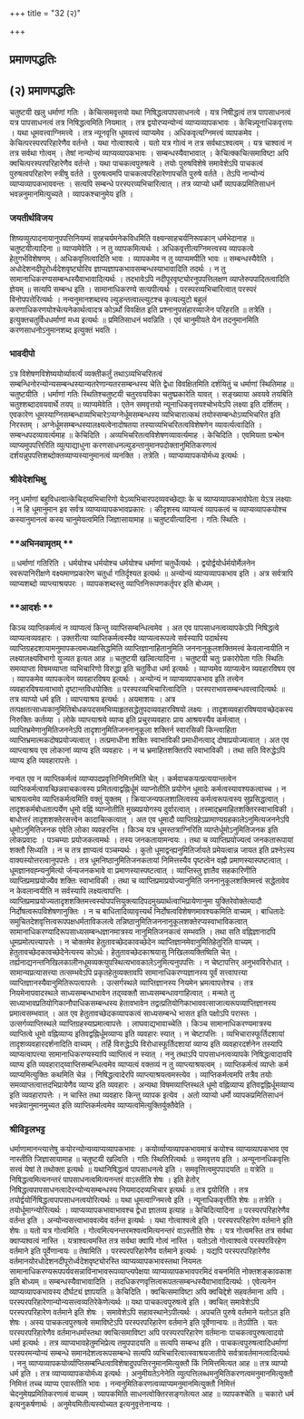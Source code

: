+++
title = "32 (२)"

+++


## प्रमाणपद्धतिः

## (२) **प्रमाणपद्धतिः**

चतुष्टयी खलु धर्माणां गतिः । केचित्समवृत्तयो यथा निषिद्धत्वपापसाधनत्वे । यत्र निषीद्धत्वं तत्र पापसाधनत्वं यत्र पापसाधनत्वं तत्र निषिद्धत्वमिति नियमात् । तत्र द्वयोरप्यन्योन्यं व्याप्यव्यापकभावः । केचिन्न्यूनाधिकवृत्तयः । यथा धूमवत्त्वाग्निमत्त्वे । तत्र न्यूनवृत्ति धूमवत्त्वं व्याप्यमेव । अधिकवृत्यग्निमत्त्वं व्यापकमेव । केचित्परस्परपरिहारेणैव वर्तन्ते । यथा गोत्वाश्वत्वे । यतो यत्र गोत्वं न तत्र सर्वथाऽश्वत्वम् । यत्र चाश्वत्वं न तत्र सर्वथा गोत्वम् । तेषां नान्योन्यं व्याप्यव्यापकभावः । सम्बन्धस्यैवाभावात् । केचित्क्कचित्समाविष्टा अपि क्वचित्परस्परपरिहारेणैव वर्तन्ते । यथा पाचकत्वपुरुषत्वे । तयोः पुरुषविशेषे समावेशेऽपि पाचकत्वं पुरुषत्वपरिहारेण स्त्रीषु वर्तते । पुरुषत्वमपि पाचकत्वपरिहारेणापचति पुरुषे वर्तते । तेऽपि नान्योन्यं व्याप्यव्यापकभाववन्तः । सत्यपि सम्बन्धे परस्परव्यभिचारित्वात् । तत्र व्याप्यो धर्मो व्यापकप्रमितिसाधनं भवन्ननुमानमित्युच्यते । व्यापकश्चानुमेय इति ।

### जयतीर्थविजय

शिष्यव्युत्पादनायानुपपत्तिनियम्यं साहचर्यमनेकविधमिति वक्ष्यन्साहचर्यनिरूपकान् धर्मभेदानाह ॥ चतुष्टयीत्यादिना ॥ व्याप्यमेवेति । न तु व्यापकमित्यर्थः । अधिकवृत्तीत्यग्निमत्त्वस्य व्यापकत्वे हेतुगर्भविशेषणम् । अधिकवृत्तित्वादिति भावः । व्यापकमेव न तु व्याप्यमपीति भावः ॥ सम्बन्धस्यैवेति । अधोदेशनदीपूरोर्ध्वदेशवृष्ट्योरिव ज्ञाप्यज्ञापकभावसम्बन्धस्याभावादिति तदर्थः । न तु सामानाधिकरण्यसम्बन्धस्यैवाभावादित्यर्थः । तदभावेऽपि नदीपूरवृष्ट्योरनुपपत्तिलक्षण व्याप्तेरुपपादितत्वादिति ज्ञेयम् ॥ सत्यपि सम्बन्ध इति । सामानाधिकरण्ये सत्यपीत्यर्थः । परस्परव्यभिचारित्वात् परस्परं विनोपपत्तेरित्यर्थः । नन्वनुमानशब्दस्य ल्युडन्तत्वाल्ल्युटश्च कृत्यल्युटो बहुलं करणाधिकरणयोश्चेत्यनेकार्थत्वादत्र कोऽर्थो विवक्षित इति प्रश्नानुपसंहारव्याजेन परिहरति ॥ तत्रेति । इत्युक्तचतुर्विधधर्माणां मध्य इत्यर्थः ॥ प्रमितिसाधनं भवन्निति । एवं चानुमीयते येन तदनुमानमिति करणसाधनोऽनुमानशब्द इत्युक्तं भवति ।

### भावदीपो

ऽत्र विशेषणविशेष्ययोर्व्यावर्त्यं व्यक्तीकर्तुं तथाऽव्यभिचरितत्वं सम्बन्धिनोरन्योन्यसम्बन्धस्यान्यतरेणान्यतरसम्बन्धस्य चेति द्वेधा विवक्षितमिति दर्शयितुं च धर्माणां स्थितिमाह ॥ चतुष्टयीति । धर्माणां गतिः स्थितिश्चतुष्टयी चतुरवयविका चतुष्प्रकारेति यावत् । सङ्ख्याया अवयवे तयबिति चतुश्शब्दादवयवार्थे तयप् ॥ व्याप्यमेवेति । एतेन समवृत्तयो न्यूनाधिकवृत्तयश्चोभयेऽपि लक्ष्या इति दर्शितम् । एवकारेण धूमस्याग्निसम्बन्धाव्यभिचारेऽप्यग्नेर्धूमसम्बन्धस्य व्यभिचारात्कथं तयोस्सम्बन्धोऽव्यभिचरित इति निरस्तम् । अग्नेर्धूमसम्बन्धस्यालक्ष्यत्वेनादोषतया तस्याव्यभिचरितत्वविशेषणेन व्यावर्त्यत्वादिति । सम्बन्धपदव्यावर्त्यमाह ॥ केचिदिति । अव्यभिचरितत्वविशेषणव्यावर्त्यमाह । केचिदिति । एवमियता ग्रन्थेन व्याप्यमुपपत्तिरिति व्युत्पाद्याधुना करणसाधनल्युडन्तानुमानपदोक्तानुमितिकरणत्वं दर्शयन्नुपपत्तिशब्दोक्तव्याप्यस्यानुमानत्वं व्यनक्ति । तत्रेति । व्याप्यव्यापकयोर्मध्य इत्यर्थः ।

### **श्रीवेदेशभिक्षु**

ननु धर्माणां बहुविधत्वात्केचिद्य्वभिचारिणो येऽव्यभिचारपदव्यवच्छेद्याः के च व्याप्यव्यापकभावोपेता येऽत्र लक्ष्याः । न हि धूमानुमान इव सर्वत्र व्याप्यव्यापकभावप्रकारः । कीदृशस्य व्याप्यत्वं व्यापकत्वं च व्याप्यव्यापकयोश्च कस्यानुमानत्वं कस्य चानुमेयत्वमिति जिज्ञासायामाह ॥ चतुष्टयीत्यादिना । गतिः स्थितिः ।

### **अभिनवामृतम् **

॥ धर्माणां गतिरिति । धर्मयोश्च धर्मयोश्च धर्मयोश्च धर्माणां चतुर्धेत्यर्थः । द्वयोर्द्वयोर्धर्मयोर्मेलनेन स्वरूपानिरीक्षणे वक्ष्यमाणप्रकारेण चतुर्धा गतिर्दृश्यत इत्यर्थः ॥ अन्योन्यं व्याप्यव्यापकभाव इति । अत्र सर्वत्रापि व्याप्यशब्दो व्याप्त्याश्रयपरः । व्यापकशब्दस्तु व्याप्तिनिरूपणकर्तृपर इति बोध्यम् ।

### **आदर्शः **

किञ्च व्याप्तिकर्मत्वं न व्याप्यत्वं किन्तु व्याप्तिसम्बन्धित्वमेव । अत एव पापसाधनत्वव्यापकेऽपि निषिद्धत्वे व्याप्यत्वव्यवहारः । उक्तरीत्या व्याप्तिकर्मत्वस्यैव व्याप्यत्वरूपत्वे सर्वस्यापि पदार्थस्य व्याप्तिग्रहदशायामनुमापकत्वमध्यक्षसिद्धमिति व्याप्तिज्ञानाहितानुमिति जननानुकूलशक्तिमत्त्वं केवलान्वयीति न लक्ष्यालक्ष्यविभागो युज्यत इत्यत आह ॥ चतुष्टयी खल्वित्यादिना । चतुष्टयी चतुः प्रकारोपेता गतिः स्थितिः समव्याप्ता विषमव्याप्ता व्यभिचारिणो विरुद्धा इति चतुर्विधा धर्मा इत्यर्थः । व्याप्यमेव व्याप्यत्वेन व्यवहारविषय एव । व्यापकमेव व्यापकत्वेन व्यवहारविषय इत्यर्थः । अन्योन्यं न व्याप्यव्यापकभाव इति तत्त्वेन व्यवहारविषयत्वाभावो दृष्टान्तविधयोक्तिः ॥ परस्परव्यभिचारित्वादिति । परस्पराभावसम्बन्धवत्त्वादित्यर्थः ॥ तत्र व्याप्यो धर्म इति । व्याप्त्याश्रय इत्यर्थः । अयमाशयः । अत्र तत्पक्षतत्साध्यकानुमितिबोधकपदसमभिव्याहृतसद्धेतुपदव्यवहारविषयो लक्ष्यः । तादृशव्यवहारविषयावच्छेदकस्य निरुक्तिः कर्तव्या । लोके व्याप्त्याश्रये व्याप्य इति प्रचुरव्यवहारः प्राय आश्रयस्यैव कर्मत्वात् । व्याप्तिभ्रमेणानुमितिजननेऽपि तादृशानुमितिजननानुकूला शक्तिर्न स्वारसिकी किन्त्वाहिता व्याप्तिभ्रमात्मकदोषप्रयोज्यत्वात् । तत्प्रमाधीना शक्तिः स्वाभाविकी प्रमाधीनत्वाद् दोषाप्रयोज्यत्वात् । अत एव व्याप्त्याश्रय एव लोकानां व्याप्य इति व्यवहारः । न च भ्रमाहितशक्तिरपि स्वाभाविकी । तथा सति विरुद्धेऽपि व्याप्य इति व्यवहारापत्तेः ।

नन्वत एव न व्याप्तिकर्मत्वं व्याप्यपदप्रवृत्तिनिमित्तमिति चेत् । कर्मवाचकयत्प्रत्ययान्तत्वेन व्याप्तिकर्मत्वावच्छिन्नवाचकत्वस्य प्रमितत्वाद्वह्निर्धूमं व्याप्नोतीति प्रयोगेन धूमादेः कर्मत्वस्यावश्यकत्वाच्च । न चाश्रयत्वमेव व्याप्तिकर्मत्वमिति वक्तुं युक्तम् । क्रियाजन्यफलशालित्वस्य कर्मत्वरूपत्वस्य सुप्रसिद्धत्वात् । तादृशकर्मबोधतात्पर्येण धूमो वह्निं व्याप्नोतीति मुख्यप्रयोगस्य दुर्वारत्वात् । तस्माद्भ्रमाहितशक्तिरस्वाभाविकी । बाधोत्तरं तादृशशक्तेरसत्त्वेन कादाचित्कत्वात् । अत एव धूमादौ व्याप्तिग्रहेऽप्रामाण्यग्रहकालेऽनुमित्यजननेऽपि धूमोऽनुमितिजनक एवेति लोका व्यवहरन्ति । किञ्च यत्र धूमस्तत्राग्निरिति व्याप्तेर्धूमोऽनुमितिजनक इति लोकप्रवादः । पञ्चम्याः प्रयोजकत्वमर्थः । तस्य जनकतायामन्वयः । तथा च व्याप्तिप्रयोज्यत्वं जनकतारूपायां शक्तौ सिध्यति । न च तत्र ज्ञाप्यत्वं पञ्चम्यर्थः । कुतो धूमाद्वन्ह्यनुमितिर्जायते प्रमेयत्वान्न जायत इति प्रश्नेऽस्य वाक्यस्योत्तरत्वानुपपत्तेः । तत्र धूमनिष्ठानुमितिजनकतायां निमित्तस्यैव पृष्टत्वेन वह्नौ प्रमाणस्यास्पष्टत्वात् । धूमज्ञानवह्न्यनुमित्यो र्जन्यजनकभावे वा प्रमाणस्यास्पष्टत्वात् । व्याप्तिस्तु ज्ञातैव सहकारिणीति व्याप्तिप्रमाप्रयोज्यैव शक्तिः स्वाभाविकी । तथा च व्याप्तिप्रमाप्रयोज्यानुमिति जननानुकूलशक्तिमत्त्वं सद्धेतावेव न केवलान्वयीति न सर्वस्यापि लक्ष्यत्वापत्तिः । व्याप्तिप्रमाप्रयोज्यतादृशशक्तिमत्त्वस्योपपत्तियुक्त्यादिपदमुख्यार्थत्वाभिप्रायेणानुमा युक्तिरेवोक्तेत्यादौ निर्दोषत्वरूपविशेषणानुक्तिः । न च बाधितादिव्यावृत्त्यर्थं निर्दोषत्वविशेषणमावश्यकमिति वाच्यम् । बाधितादेः समुचितदेशवृत्तित्वरूपपक्षधर्मताविकलत्वे तन्निष्ठानुमितिजननानुकूलशक्तेरप्यस्वाभाविकत्वात् सामानाधिकरण्यादिरूपसाध्यसम्बन्धज्ञानमात्रस्य नानुमितिजनकत्वं सम्भवति । तथा सति वह्निज्ञानादपि धूमप्रमोत्पत्त्यापत्तेः । न चोक्तमेव हेतुतावच्छेदकावच्छेदेन व्याप्तिज्ञानमेवानुमितिहेतुरिति वाच्यम् । हेतुतावच्छेदकावच्छेदेनेत्यस्य कोऽर्थः। हेतुतावच्छेदकाश्रयासु निखिलव्यक्तिष्विति चेत् । तर्ह्यनाद्यनन्तनिखिलकालीनधूमव्यक्त्युपस्थित्यभावकालेऽनुमित्यनुपपत्तिः । न चेष्टापत्तिर् अनुभवविरोधात् । सामान्यप्रत्यासत्त्या तत्सम्भवेऽपि प्रकृतहेतुव्यक्तावपि सामानाधिकरण्यज्ञानस्य पूर्वं सत्त्वापत्त्या व्याप्तिज्ञानस्यैवानुमितिरूपत्वापत्तेः । उत्सर्गस्थले व्याप्तिज्ञानस्य नियमेन भ्रमत्वापत्तेश्च । तत्र नियमेनापवादस्थले साध्यसम्बन्धाभावेन तद्य्वक्तौ साध्यसम्बन्धावगाहित्वात् । मन्मते तु साध्याभावप्रतियोगिकानौपाधिकसम्बन्धस्य हेतावभावेन तद्वत्प्रतियोगिकाभाववत्साजात्यरूपव्याप्तिज्ञानस्य प्रमात्वसम्भवात् । अत एव हेतुतावच्छेदकव्यापकत्वं साध्यसम्बन्धे भासत इति पक्षोऽपि परास्तः । उत्सर्गव्याप्तिस्थले व्याप्तिग्रहस्याप्रमात्वापत्तेः । लाघवाद्यभावाच्चेति । किञ्च सामानाधिकरण्यमात्रस्य व्याप्तित्वे धूमो वह्निव्याप्य इतिवद्वह्निर्धूमव्याप्य इति व्यवहारः स्यात् । न चेष्टापत्तिः । व्यभिचारास्फूर्तिदशायां तादृशव्यवहारदर्शनादिति वाच्यम् । तर्हि विरुद्धेऽपि विरोधास्फूर्तिदशायां व्याप्य इति व्यवहारदर्शनेन तस्यापि व्याप्यत्वापत्त्या सामानाधिकरण्यस्यापि व्याप्तित्वं न स्यात् । ननु तथाऽपि पापसाधनत्वव्यापके निषिद्धत्वादावपि व्याप्य इति व्यवहाराद्य्वाप्तिसम्बन्धित्वमेव व्याप्यत्वं वक्तव्यं न तु व्याप्त्याश्रयत्वम् । व्याप्तिकर्मत्वं व्याप्तेः कर्म व्याप्यमित्युक्तिः कथमिति चेन्न । निषिद्धत्वादेरपि व्याप्त्याश्रयत्वमस्त्येव । व्याप्तिकर्मत्वमपि तत्रैव तयोः समव्याप्तत्वात्तदभिप्रायेणैव व्याप्य इति व्यवहारः । अन्यथा विषमव्याप्तिस्थले धूमो वह्निव्याप्य इतिवद्वह्निर्धूमव्याप्य इति व्यवहारापत्तेः । न चास्ति तथा व्यवहारः किन्तु व्यापक इत्येव । अतो व्याप्यो धर्मो व्यापकप्रमितिसाधनं भवन्नेवानुमानमुच्यत इति व्याप्तिकर्मत्वमेव व्याप्यत्वमित्युक्तिर्युक्तैवेति ।

### **श्रीविट्टलभट्ट**

धर्माणामानन्त्यात्तेषु कयोरन्योन्यव्याप्यव्यापकभावः । कयोर्व्याप्यव्यापकभावमात्रं कयोश्च व्याप्यव्यापकभाव एव नास्तीति जिज्ञासायामाह ॥ चतुष्टयी खल्विति । गतिः स्थितिरित्यर्थः ॥ समवृत्तय इति । अन्यूनानधिकवृत्तिः सत्त्वं येषां ते तथोक्ता इत्यर्थः ॥ यथानिषिद्धत्वं पापसाधनत्वे इति । समवृत्तित्वमुपपादयति ॥ यत्रेति ॥ निषिद्धत्वमित्यनन्तरं पापसाधनत्वमित्यनन्तरं वाऽस्तीति शेषः । इति हेतोर् निषिद्धत्वपापसाधनत्वादेरन्योन्यसम्बन्धस्य नियमाददव्यभिचार इत्यर्थः ॥ तत्र द्वयोरिति । तत्र तयोर्द्वयोर्निषिद्धत्वपापसाधनत्वयोरित्यर्थः ॥ यथा धूमत्वाग्निमत्त्वे इति । न्यूनाधिकवृत्तीति शेषः ॥ तत्रेति । तयोर्धूमाग्न्योरित्यर्थः । व्याप्यव्यापकभावाभावश्च द्वेधा ज्ञातव्य इत्याह ॥ केचिदित्यादिना ॥ परस्परपरिहारेणैव वर्तन्त इति । अन्योन्यसत्त्वाभाववत्येव वर्तन्त इत्यर्थः । यथा गोत्वाश्वत्वे इति । परस्परपरिहारेण वर्तमाने इति शेषः ॥ यतो यत्र गोत्वमिति । गोत्वमित्यनन्तरमश्वत्वमित्यनन्तरं वाऽस्तीति शेषः । यत्र गोत्वमस्ति तत्र सर्वथा क्वाप्यश्वत्वं नास्ति । यत्राश्वत्वमस्ति तत्र सर्वथा क्वापि गोत्वं नास्ति । यतोऽतो गोत्वाश्वत्वे परस्परविरहेण वर्तमाने इति पूर्वेणान्वयः ॥ तेषामिति । परस्परपरिहारेणैव वर्तमाने इत्यर्थः । यद्यपि परस्परपरिहारेणैव वर्तमानयोरधोदेशनदीपूरोर्ध्वदेशवृष्ट्योरस्ति व्याप्यव्यापकभावस्तथा नियमतः सामानाधिकरण्यरूपपर्यवसन्नाविनाभावरूपव्याप्त्यपेक्षया व्याप्यव्यापकभावपरमिदं वचनमिति नोक्तशङ्कावकाश इति बोध्यम् ॥ सम्बन्धस्यैवाभावादिति । तदधिकरणवृत्तित्वरूपतत्सम्बन्धस्यैवाभावादित्यर्थः । एवेत्यनेन व्याप्यव्यापकभावस्य दौर्घट्यं ज्ञापयति ॥ केचिदिति । क्वचित्समाविष्टा अपि क्वचिद्देशे सहवर्तमाना अपि । परस्परपरिहारेणान्योन्यसत्त्वव्यतिरेकेणेत्यर्थः ॥ यथा पाचकत्वपुरुषत्वे इति । क्वचित् समावेशेऽपि परस्परपरिहारेण वर्तमाने इति शेषः । समावेशेऽपि सहावस्थानेऽपीत्यर्थः । अपचति पुरुषे वर्तमाने यतोऽत इति शेषः । अस्य पाचकत्वपुरुषत्वे समाविष्टेऽपि परस्परपरिहारेण वर्तमाने इति पूर्वेणान्वयः ॥ तेऽपीति । यतः परस्परपरिहारेणैव वर्तमानधर्मास्तथा क्वचित्समाविष्टा अपि परस्परपरिहारेण वर्तमानाः पाचकत्वपुरुषत्वादयो धर्मा इत्यर्थः । तत्र व्याप्यभावहेतुमभिप्रेत्य तमुपपादयति ॥ सत्यपि सम्बन्ध इति । पाचकत्वपुरुषत्वादिधर्माणां परस्परमन्योन्यं सम्बन्धे समानदेशत्वरूपसम्बन्धे सत्यपि व्यभिचारित्वात्स्वाश्रयजातीये सर्वत्रावर्तमानत्वादित्यर्थः । ननु व्याप्यव्यापकयोर्व्याप्तिसम्बन्धित्वाविशेषादुपपत्तिरनुमानमित्युक्तौ किं निमित्तमित्यत आह ॥ तत्र व्याप्यो धर्म इति । तत्र व्याप्यव्यापकयोर्मध्य इत्यर्थः । अनुमीयतेऽनेनेति व्युत्पत्तिलब्धमनुमितिकरणत्वमनुमानमित्युक्तौ निमित्तं तच्च व्याप्य एवास्तीति भावः । नन्वनुमितिकरणत्वव्याप्यमनुमानमित्युक्तौ निमित्तं चेदनुमेयप्रमितिकरणत्वं वाच्यम् । व्यापकमिति साधनत्वोक्तिरसङ्गतेत्यत आह ॥ व्यापकश्चेति ॥ चकारो धर्म इत्यनुकर्षणार्थः । अनुमेयमितीत्यस्योच्यत इत्यनुवृत्तेनान्वयः ।





